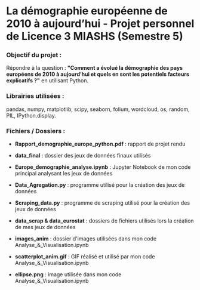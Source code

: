 # La démographie européenne de 2010 à aujourd’hui  - Projet personnel de Licence 3 MIASHS (Semestre 5)

### Objectif du projet : 

Répondre à la question : __"Comment a évolué la démographie des pays européens de 2010 à aujourd’hui et quels en sont les 
potentiels facteurs explicatifs ?"__ en utilisant Python.

### Librairies utilisées :
pandas, numpy, matplotlib, scipy, seaborn, folium, wordcloud, os, random, PIL, IPython.display.

### Fichiers / Dossiers :

- __Rapport_demographie_europe_python.pdf__ : rapport de projet rendu
- __data_final__ : dossier des jeux de données finaux utilisés 
- __Europe_demographie_analyse.ipynb__ : Jupyter Notebook de mon code principal analysant 
les jeux de données

- __Data_Agregation.py__ : programme utilisé pour la création des jeux de données
- __Scraping_data.py__  : programme de scraping utilisé pour la création des jeux de données
- __data_scrap & data_eurostat__ : dossiers de fichiers utilisés lors la création de mes jeux de données

- __images_anim__ : dossier d'images utilisées dans mon code Analyse_&_Visualisation.ipynb
- __scatterplot_anim.gif__ : GIF réalisé et utilisé par mon code Analyse_&_Visualisation.ipynb
- __ellipse.png__ : image utilisée dans mon code Analyse_&_Visualisation.ipynb
